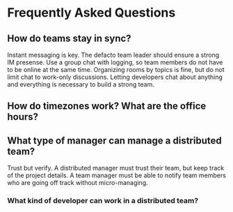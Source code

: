# Frequently Asked Questions

## How do teams stay in sync?

Instant messaging is key. 
The defacto team leader should ensure a strong IM presense.
Use a group chat with logging,
so team members do not have to be online at the same time.
Organizing rooms by topics is fine,
but do not limit chat to work-only discussions.
Letting developers chat about anything and everything is necessary to build a strong team.

## How do timezones work? What are the office hours?

## What type of manager can manage a distributed team?

Trust but verify. 
A distributed manager must trust their team,
but keep track of the project details.
A team manager must be able to notify team members who are going off track without micro-managing.

### What kind of developer can work in a distributed team? 
